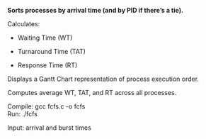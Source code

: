 **Sorts processes by arrival time (and by PID if there’s a tie).**

Calculates:

- Waiting Time (WT)

- Turnaround Time (TAT)

- Response Time (RT)

Displays a Gantt Chart representation of process execution order.

Computes average WT, TAT, and RT across all processes.

Compile: gcc fcfs.c -o fcfs\
Run: ./fcfs

Input: arrival and burst times

